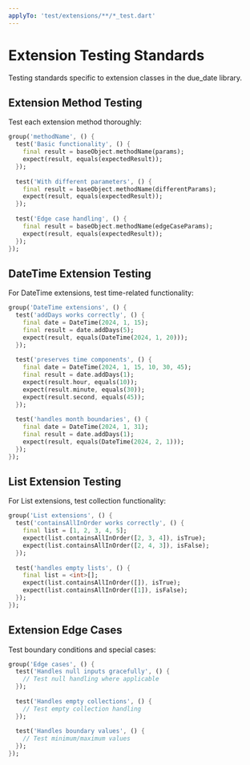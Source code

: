 ```yaml
---
applyTo: 'test/extensions/**/*_test.dart'
---
```


# Extension Testing Standards

Testing standards specific to extension classes in the due_date library.

## Extension Method Testing

Test each extension method thoroughly:

```dart
group('methodName', () {
  test('Basic functionality', () {
    final result = baseObject.methodName(params);
    expect(result, equals(expectedResult));
  });
  
  test('With different parameters', () {
    final result = baseObject.methodName(differentParams);
    expect(result, equals(expectedResult));
  });
  
  test('Edge case handling', () {
    final result = baseObject.methodName(edgeCaseParams);
    expect(result, equals(expectedResult));
  });
});
```

## DateTime Extension Testing

For DateTime extensions, test time-related functionality:

```dart
group('DateTime extensions', () {
  test('addDays works correctly', () {
    final date = DateTime(2024, 1, 15);
    final result = date.addDays(5);
    expect(result, equals(DateTime(2024, 1, 20)));
  });
  
  test('preserves time components', () {
    final date = DateTime(2024, 1, 15, 10, 30, 45);
    final result = date.addDays(1);
    expect(result.hour, equals(10));
    expect(result.minute, equals(30));
    expect(result.second, equals(45));
  });
  
  test('handles month boundaries', () {
    final date = DateTime(2024, 1, 31);
    final result = date.addDays(1);
    expect(result, equals(DateTime(2024, 2, 1)));
  });
});
```

## List Extension Testing

For List extensions, test collection functionality:

```dart
group('List extensions', () {
  test('containsAllInOrder works correctly', () {
    final list = [1, 2, 3, 4, 5];
    expect(list.containsAllInOrder([2, 3, 4]), isTrue);
    expect(list.containsAllInOrder([2, 4, 3]), isFalse);
  });
  
  test('handles empty lists', () {
    final list = <int>[];
    expect(list.containsAllInOrder([]), isTrue);
    expect(list.containsAllInOrder([1]), isFalse);
  });
});
```

## Extension Edge Cases

Test boundary conditions and special cases:

```dart
group('Edge cases', () {
  test('Handles null inputs gracefully', () {
    // Test null handling where applicable
  });
  
  test('Handles empty collections', () {
    // Test empty collection handling
  });
  
  test('Handles boundary values', () {
    // Test minimum/maximum values
  });
});
```
